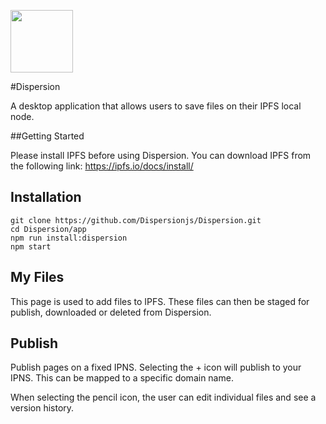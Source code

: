 <p align="left">
  <img src="https://ipfs.io/ipfs/QmdjC7zjKi7pYoo3YatWL6pNvJqDxAZJhXBBeXzXhzhEwp" width="100"/>
</p>

#Dispersion

A desktop application that allows users to save files on their IPFS local node. 

##Getting Started

Please install IPFS before using Dispersion. You can download IPFS from the following link: https://ipfs.io/docs/install/


Installation
------------




```
git clone https://github.com/Dispersionjs/Dispersion.git
cd Dispersion/app
npm run install:dispersion
npm start
```


## My Files

This page is used to add files to IPFS. These files can then be staged for publish, downloaded or deleted from Dispersion.

## Publish 

Publish pages on a fixed IPNS. Selecting the  + icon will publish to your IPNS. This can be mapped to a specific domain name.

When selecting the pencil icon, the user can edit individual files and see a version history.

